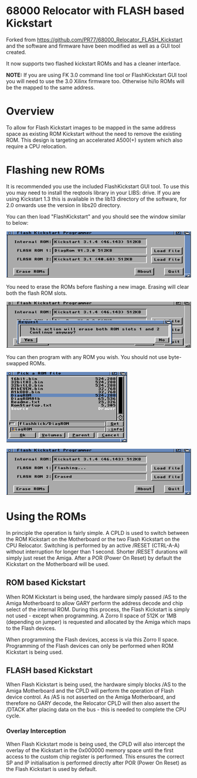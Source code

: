 # 68000 Relocator with FLASH based Kickstart
Forked from https://github.com/PR77/68000_Relocator_FLASH_Kickstart and the software and firmware have been modified as well as a GUI tool created.

It now supports two flashed kickstart ROMs and has a cleaner interface.

**NOTE:** If you are using FK 3.0 command line tool or FlashKickstart GUI tool you will need to use the 3.0 Xilinx firmware too. Otherwise hi/lo ROMs will be the mapped to the same address.

# Overview
To allow for Flash Kickstart images to be mapped in the same address space as existing ROM Kickstart without the need to remove the existing ROM. This design is targeting an accelerated A500(+) system which also require a CPU relocation.

# Flashing new ROMs
It is recommended you use the included FlashKickstart GUI tool. To use this you may need to install the reqtools library in your LIBS: drive. If you are using Kickstart 1.3 this is available in the lib13 directory of the software, for 2.0 onwards use the version in libs20 directory.

You can then load "FlashKickstart" and you should see the window similar to below:

![FlashKickstart](/Images/shot1.png)

You need to erase the ROMs before flashing a new image. Erasing will clear both the flash ROM slots.

![Erasing](/Images/shot4.png)

You can then program with any ROM you wish. You should not use byte-swapped ROMs.

![File browsing](/Images/shot3.png)

![Flashing](/Images/shot2.png)

# Using the ROMs
In principle the operation is fairly simple. A CPLD is used to switch between the ROM Kickstart on the Motherboard or the two Flash Kickstart on the CPU Relocator. Switching is performed by an active /RESET (CTRL-A-A) without interruption for longer than 1 second. Shorter /RESET durations will simply just reset the Amiga. After a POR (Power On Reset) by default the Kickstart on the Motherboard will be used.

## ROM based Kickstart
When ROM Kickstart is being used, the hardware simply passed /AS to the Amiga Motherboard to allow GARY perform the address decode and chip select of the internal ROM. During this process, the Flash Kickstart is simply not used - except when programming. A Zorro II space of 512K or 1MB (depending on jumper) is requested and allocated by the Amiga which maps to the Flash devices.

When programming the Flash devices, access is via this Zorro II space. Programming of the Flash devices can only be performed when ROM Kickstart is being used.

## FLASH based Kickstart
When Flash Kickstart is being used, the hardware simply blocks /AS to the Amiga Motherboard and the CPLD will perform the operation of Flash device control. As /AS is not asserted on the Amiga Motherboard, and therefore no GARY decode, the Relocator CPLD will then also assert the /DTACK after placing data on the bus - this is needed to complete the CPU cycle.

### Overlay Interception
When Flash Kickstart mode is being used, the CPLD will also intercept the overlay of the Kickstart in the 0x000000 memory space until the first access to the custom chip register is performed. This ensures the correct SP and IP initialisation is performed directly after POR (Power On Reset) as the Flash Kickstart is used by default.
